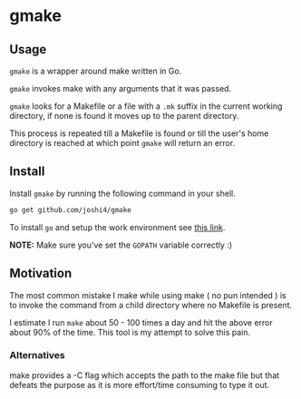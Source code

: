 # gmake

## Usage

`gmake` is a wrapper around make written in Go.

`gmake` invokes make with any arguments that it was passed.

`gmake` looks for a Makefile or a file with a `.mk` suffix in the current working directory, if none is found it moves up to the parent directory.

This process is repeated till a Makefile is found or till the user's home directory is reached at which point `gmake` will return an error.

## Install

Install `gmake` by running the following command in your shell.

~~~sh
go get github.com/joshi4/gmake
~~~

To install `go` and setup the work environment see [this link](https://golang.org/doc/install#install).

**NOTE:** Make sure you've set the `GOPATH` variable correctly :)

## Motivation

The most common mistake I make while using make ( no pun intended ) is to invoke the command from a child directory where no Makefile  is present.

I estimate I run `make` about 50 - 100 times a day and hit the above error about 90% of the time. This tool is my attempt to solve this pain.

### Alternatives

make provides a -C flag which accepts the path to the make file but that defeats the purpose as it is more effort/time consuming to type it out.
